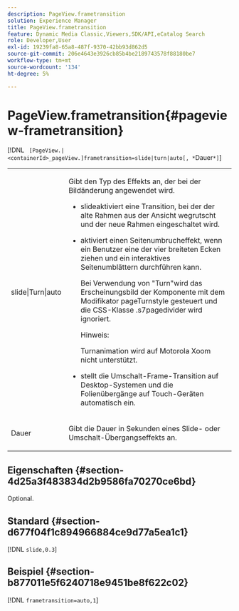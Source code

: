 ```yaml
---
description: PageView.frametransition
solution: Experience Manager
title: PageView.frametransition
feature: Dynamic Media Classic,Viewers,SDK/API,eCatalog Search
role: Developer,User
exl-id: 19239fa8-65a8-487f-9370-42bb93d862d5
source-git-commit: 206e4643e3926cb85b4be2189743578f88180be7
workflow-type: tm+mt
source-wordcount: '134'
ht-degree: 5%

---
```


# PageView.frametransition{#pageview-frametransition}

[!DNL ` [PageView.|<containerId>_pageView.]frametransition=slide|turn|auto[, *`Dauer`*]`]

<table id="table_625D0EEDA21B46FEA3F5CF7DDF769B50"> 
 <tbody> 
  <tr> 
   <td colname="col1"> <p> <span class="codeph"> slide|Turn|auto</span> </p> </td> 
   <td colname="col2"> <p> Gibt den Typ des Effekts an, der bei der Bildänderung angewendet wird. </p> <p> 
     <ul id="ul_4224B7C2722A4185A8BD48703D019AA1"> 
      <li id="li_8482037F8E1C4F11A84DF51790A073FE"> <p><span class="codeph"> </span> slideaktiviert eine Transition, bei der der alte Rahmen aus der Ansicht wegrutscht und der neue Rahmen eingeschaltet wird. </p> </li> 
      <li id="li_CE9A99564DF348D0A76AB2A5945155A5"> <p><span class="codeph"> </span> aktiviert einen Seitenumbrucheffekt, wenn ein Benutzer eine der vier breiteten Ecken ziehen und ein interaktives Seitenumblättern durchführen kann. </p> <p>Bei Verwendung von <span class="codeph">"Turn</span>"wird das Erscheinungsbild der Komponente mit dem Modifikator <span class="codeph"> pageTurnstyle</span> gesteuert und die CSS-Klasse <span class="codeph"> .s7pagedivider</span> wird ignoriert. </p> <p>Hinweis:  <p><span class="codeph"> </span> Turnanimation wird auf Motorola Xoom nicht unterstützt. </p> </p> </li> 
      <li id="li_79F85B0429CD4B389399FB3823FE767F"> <p> <span class="codeph"> </span> stellt die Umschalt-Frame-Transition auf Desktop-Systemen und die Folienübergänge auf Touch-Geräten automatisch ein. </p> </li> 
     </ul> </p> </td> 
  </tr> 
  <tr> 
   <td colname="col1"> <p><span class="codeph"><span class="varname"> Dauer</span></span> </p> </td> 
   <td colname="col2"> <p>Gibt die Dauer in Sekunden eines <span class="codeph"> Slide</span>- oder <span class="codeph"> Umschalt</span>-Übergangseffekts an. </p> </td> 
  </tr> 
 </tbody> 
</table>

## Eigenschaften {#section-4d25a3f483834d2b9586fa70270ce6bd}

Optional.

## Standard {#section-d677f04f1c894966884ce9d77a5ea1c1}

[!DNL `slide,0.3`]

## Beispiel {#section-b877011e5f6240718e9451be8f622c02}

[!DNL `frametransition=auto,1`]
